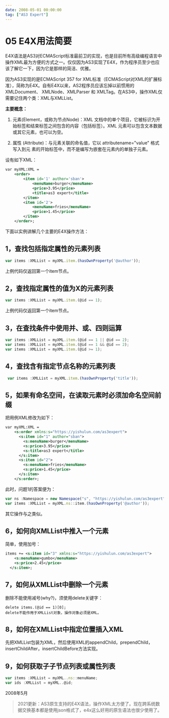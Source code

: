 ```yaml
---
date: 2008-05-01 00:00:00
tag: ["AS3 Expert"]
---
```

# 05 E4X用法简要

E4X语法是AS3对ECMAScript标准最前卫的实现，也是目前所有高级编程语言中操作XML最为方便的方式之一。仅仅因为AS3实现了E4X，作为程序员至少也应该了解它一下，因为它是那样的简洁、优雅。

因为AS3实现的是ECMAScript 357 for XML标准（ECMAScript对XML的扩展标准），简称为E4X。自有E4X以来，AS2程序员应该忘掉以前惯用的XMLDocument、 XMLNode、XMLParser 和 XMLTag。在AS3中，操作XML仅需要记住两个类：XML与XMLList。

**主要概念：**

1) 元素(Element，或称为节点Node)：XML 文档中的单个项目，它被标识为开始标签和结束标签之间包含的内容（包括标签）。XML 元素可以包含文本数据或其它元素，也可以为空。

2) 属性 (Attribute)：与元素关联的命名值，它以 attributename="value" 格式写入到元
素的开始标签中，而不是编写为嵌套在元素内的单独子元素。

设有如下XML：
```xml
var myXML:XML =
    <order>
        <item id='1' author='sban'>
            <menuName>burger</menuName>
            <price>3.95</price>                            
            <title>as3 expert</title>
        </item>
        <item id='2'>
            <menuName>fries</menuName>
            <price>1.45</price>
        </item>
    </order>;
```

下面以实例讲解几个主要的E4X操作方法：

## 1，查找包括指定属性的元素列表

```js
var items :XMLList = myXML.item.(hasOwnProperty('@author'));
```

上例代码仅返回第一个item节点。

## 2，查找指定属性的值为X的元素列表

```js
var items :XMLList = myXML.item.(@id == 1);
```

上例代码仅返回第一个item节点。

## 3，在查找条件中使用并、或、四则运算

```js
var items :XMLList = myXML.item.(@id == 1 || @id == 2);
var items :XMLList = myXML.item.(@id == 1 && @id == 2);
var items :XMLList = myXML.item.(@id >= 1);
```

## 4，查找含有指定节点名称的元素列表

```js
 var items :XMLList = myXML.item.(hasOwnProperty('title'));
```

## 5，如果有命名空间，在读取元素时必须加命名空间前缀

把用例XML修改为如下：

```xml
var myXML:XML =
    <s:order xmlns:s="https://yishulun.com/as3expert">
      <s:item id="1" author="sban">
        <s:menuName>burger</menuName>
        <s:price>3.95</price>
        <s:title>as3 expert</title>
      </s:item>
      <s:item id="2">
        <s:menuName>fries</menuName>
        <s:price>1.45</price>
      </s:item>
    </s:order>;
```

此时，问题1的答案便为：

```js
var ns :Namespace = new Namespace("s", "https://yishulun.com/as3expert");
var items :XMLList = myXML.ns::item.(hasOwnProperty('@author'));
```

其它操作与之类似。

## 6，如何向XMLList中推入一个元素

简单，使用加号：

```xml
items += <s:item id="3" xmlns:s="https://yishulun.com/as3expert">
    <s:menuName>gumbo</menuName>
    <s:price>2.45</price>
  </s:item>;
```

## 7，如何从XMLList中删除一个元素

删除不能使用减号(why?)，须使用delete关键字：

```
delete items.(@id == 1)[0];
delete不能作用于XMLList对象，操作对象必须是XML。
```

## 8，如何在XMLList中指定位置插入XML

先把XMLList包装为XML，然后使用XML的appendChild，prependChild，insertChildAfter，insertChildBefore方法实现。

## 9，如何获取子子节点列表或属性列表

```js
var items :XMLList = myXML..ns::menuName;
var ids :XMLList = myXML..@id;
```

2008年5月

> 2021更新：AS3原生支持的E4X语法，操作XML太方便了。现在跨系统数据交换基本都是使用json格式了，e4x这么好用的原生语法也很少使用了。